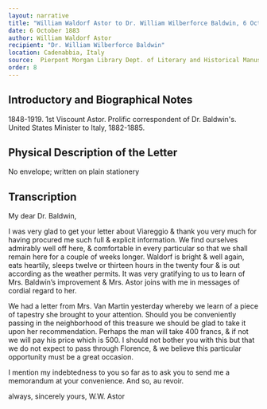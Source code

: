 ```yaml
---
layout: narrative
title: "William Waldorf Astor to Dr. William Wilberforce Baldwin, 6 October 1883"
date: 6 October 1883
author: William Waldorf Astor
recipient: "Dr. William Wilberforce Baldwin"
location: Cadenabbia, Italy
source:  Pierpont Morgan Library Dept. of Literary and Historical Manuscripts, MA 3564
order: 8
---
```


## Introductory and Biographical Notes

1848-1919. 1st Viscount Astor. Prolific correspondent of Dr. Baldwin's. United States Minister to Italy, 1882-1885. 

## Physical Description of the Letter

No envelope; written on plain stationery

## Transcription

My dear Dr. Baldwin,

I was very glad to get your letter about Viareggio & thank you very much for having procured me such full & explicit information. We find ourselves admirably well off here, & comfortable in every particular so that we shall remain here for a couple of weeks longer. Waldorf is bright & well again, eats heartily, sleeps twelve or thirteen hours in the twenty four & is out according as the weather permits. It was very gratifying to us to learn of Mrs. Baldwin’s improvement & Mrs. Astor joins with me in messages of cordial regard to her.

We had a letter from Mrs. Van Martin yesterday whereby we learn of a piece of tapestry she brought to your attention. Should you be conveniently passing in the neighborhood of this treasure we should be glad to take it upon her recommendation. Perhaps the man will take 400 francs, & if not we will pay his price which is 500. I should not bother you with this but that we do not expect to pass through Florence, & we believe this particular opportunity must be a great occasion. 

I mention my indebtedness to you so far as to ask you to send me a memorandum at your convenience. And so, au revoir. 

always, sincerely yours,  W.W. Astor
